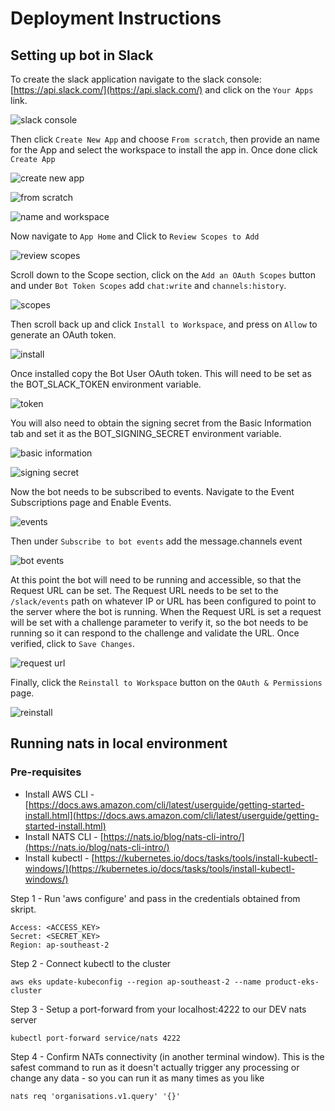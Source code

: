# Deployment Instructions

## Setting up bot in Slack

To create the slack application navigate to the slack console: [https://api.slack.com/](https://api.slack.com/) and click on the `Your Apps` link.

![slack console](./images/slackconsole.png "Slack Console")

Then click `Create New App` and choose `From scratch`, then provide an name for the App and select the workspace to install the app in. Once done click `Create App`

![create new app](./images/createnewapp.png "Create New App")

![from scratch](./images/fromscratch.png "From scratch")

![name and workspace](./images/nameandworkspace.png "Name and Workspace")

Now navigate to `App Home` and Click to `Review Scopes to Add`

![review scopes](./images/reviewscopes.png "Review Scopes")

Scroll down to the Scope section, click on the `Add an OAuth Scopes` button and under `Bot Token Scopes` add `chat:write` and `channels:history`.

![scopes](./images/scopes.png "Scopes")

Then scroll back up and click `Install to Workspace`, and press on `Allow` to generate an OAuth token.

![install](./images/install.png "Install to Workspace")

Once installed copy the Bot User OAuth token. This will need to be set as the BOT_SLACK_TOKEN environment variable.

![token](./images/token.png "OAuth Token")

You will also need to obtain the signing secret from the Basic Information tab and set it as the BOT_SIGNING_SECRET environment variable.

![basic information](./images/basicinfo.png "Basic Information")

![signing secret](./images/signingsecret.png "Signing Secret")

Now the bot needs to be subscribed to events. Navigate to the Event Subscriptions page and Enable Events.

![events](./images/events.png "Events")

Then under `Subscribe to bot events` add the message.channels event

![bot events](./images/botevents.png "Bot Events")

At this point the bot will need to be running and accessible, so that the Request URL can be set. The Request URL needs to be set to the `/slack/events` path on whatever IP or URL has been configured to point to the server where the bot is running.
When the Request URL is set a request will be set with a challenge parameter to verify it, so the bot needs to be running so it can respond to the challenge and validate the URL. Once verified, click to `Save Changes`.

![request url](./images/savechanges.png "Request URL")

Finally, click the `Reinstall to Workspace` button on the `OAuth & Permissions` page.

![reinstall](./images/reinstall.png "Reinstall")

## Running nats in local environment

### Pre-requisites

- Install AWS CLI - [https://docs.aws.amazon.com/cli/latest/userguide/getting-started-install.html](https://docs.aws.amazon.com/cli/latest/userguide/getting-started-install.html)
- Install NATS CLI - [https://nats.io/blog/nats-cli-intro/](https://nats.io/blog/nats-cli-intro/)
- Install kubectl  - [https://kubernetes.io/docs/tasks/tools/install-kubectl-windows/](https://kubernetes.io/docs/tasks/tools/install-kubectl-windows/)

Step 1 - Run 'aws configure' and pass in the credentials obtained from skript.

```text
Access: <ACCESS_KEY>
Secret: <SECRET_KEY>
Region: ap-southeast-2
```

Step 2 - Connect kubectl to the cluster

`aws eks update-kubeconfig --region ap-southeast-2 --name product-eks-cluster`

Step 3 - Setup a port-forward from your localhost:4222 to our DEV nats server

`kubectl port-forward service/nats 4222`

Step 4 - Confirm NATs connectivity (in another terminal window). This is the safest command to run as it doesn't actually trigger any processing or change any data - so you can run it as many times as you like

`nats req 'organisations.v1.query' '{}'`
